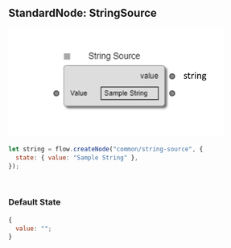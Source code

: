 ## StandardNode: StringSource

<img class="zoomable" alt="StringSource standard node" src="/images/standard-nodes/common/string-source.png" />

<Hierarchy :extend="{name: 'Node', link: '../../api/classes/node.html'}" />
<br/>

```js
let string = flow.createNode("common/string-source", {
  state: { value: "Sample String" },
});
```

<br/>

### Default State

```js
{
  value: "";
}
```
